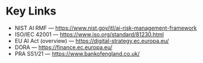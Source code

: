 # Key Links

- NIST AI RMF — https://www.nist.gov/itl/ai-risk-management-framework
- ISO/IEC 42001 — https://www.iso.org/standard/81230.html
- EU AI Act (overview) — https://digital-strategy.ec.europa.eu/
- DORA — https://finance.ec.europa.eu/
- PRA SS1/21 — https://www.bankofengland.co.uk/
